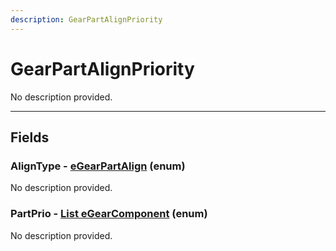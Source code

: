 ```yaml
---
description: GearPartAlignPriority
---
```


# GearPartAlignPriority

No description provided.

***

## Fields

### AlignType - [eGearPartAlign](../enum-types.md#eGearPartAlign) (enum)

No description provided.

### PartPrio - [List eGearComponent](../enum-types.md#eGearComponent) (enum)

No description provided.

